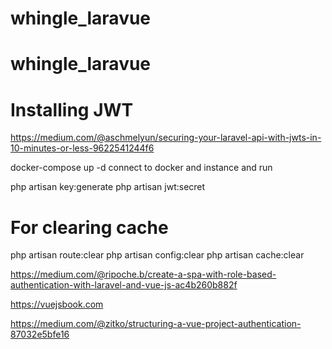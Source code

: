 # whingle_laravue
# whingle_laravue


# Installing JWT
https://medium.com/@aschmelyun/securing-your-laravel-api-with-jwts-in-10-minutes-or-less-9622541244f6


docker-compose up -d
connect to docker and instance and run

php artisan key:generate
php artisan jwt:secret

# For clearing cache
php artisan route:clear
php artisan config:clear
php artisan cache:clear

https://medium.com/@ripoche.b/create-a-spa-with-role-based-authentication-with-laravel-and-vue-js-ac4b260b882f

https://vuejsbook.com

https://medium.com/@zitko/structuring-a-vue-project-authentication-87032e5bfe16